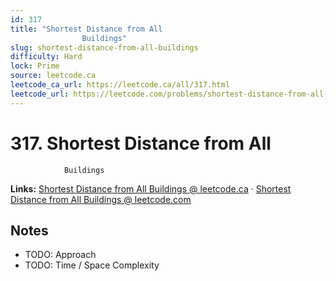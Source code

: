 ```yaml
--- 
id: 317
title: "Shortest Distance from All
                Buildings"
slug: shortest-distance-from-all-buildings
difficulty: Hard
lock: Prime
source: leetcode.ca
leetcode_ca_url: https://leetcode.ca/all/317.html
leetcode_url: https://leetcode.com/problems/shortest-distance-from-all-buildings/
---
```


# 317. Shortest Distance from All
                Buildings

**Links:** [Shortest Distance from All
                Buildings @ leetcode.ca](https://leetcode.ca/all/317.html) · [Shortest Distance from All
                Buildings @ leetcode.com](https://leetcode.com/problems/shortest-distance-from-all-buildings/)

## Notes
- TODO: Approach
- TODO: Time / Space Complexity
